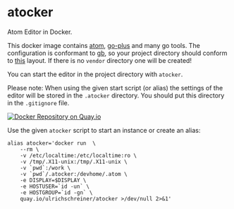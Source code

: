 # atocker
Atom Editor in Docker. 

This docker image contains [atom](http://atom.io), [go-plus](https://github.com/joefitzgerald/go-plus)  and many go tools. The configuration is conformant to
[gb](http://getgb.io/), so your project directory should conform to [this](http://getgb.io/docs/project/) layout. If there is no `vendor` directory one will be created!

You can start the editor in the project directory with `atocker`. 

Please note: When using the given start script (or alias) the settings of the editor will be stored in the `.atocker` directory. You should put this directory in the
`.gitignore` file. 

[![Docker Repository on Quay.io](https://quay.io/repository/ulrichschreiner/atocker/status "Docker Repository on Quay.io")](https://quay.io/repository/ulrichschreiner/atocker)

Use the given `atocker` script to start an instance or create an alias:

```
alias atocker='docker run  \
    --rm \
    -v /etc/localtime:/etc/localtime:ro \
    -v /tmp/.X11-unix:/tmp/.X11-unix \
    -v `pwd`:/work \
    -v `pwd`/.atocker:/devhome/.atom \
    -e DISPLAY=$DISPLAY \
    -e HOSTUSER=`id -un` \
    -e HOSTGROUP=`id -gn` \
    quay.io/ulrichschreiner/atocker >/dev/null 2>&1'
```

